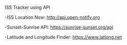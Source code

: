 ISS Tracker using API


-ISS Location Now: http://api.open-notify.org 

-Sunset-Sunrise API: https://sunrise-sunset.org/api

-Latitude and Longitude Finder: https://www.latlong.net
